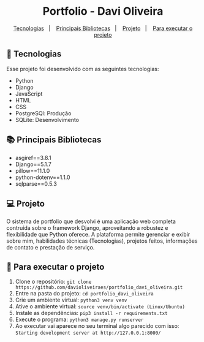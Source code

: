 <h1 align="center">Portfolio - Davi Oliveira</h1>

<p align="center">
  <a href="#-tecnologias">Tecnologias</a>&nbsp;&nbsp;&nbsp;|&nbsp;&nbsp;&nbsp;
  <a href="#-principais-bibliotecas">Principais Bibliotecas</a>&nbsp;&nbsp;&nbsp;|&nbsp;&nbsp;&nbsp;
  <a href="#-projeto">Projeto</a>&nbsp;&nbsp;&nbsp;|&nbsp;&nbsp;&nbsp;
  <a href="#-para-executar-o-projeto">Para executar o projeto</a>
</p>

## 🚀 Tecnologias

Esse projeto foi desenvolvido com as seguintes tecnologias:

- Python
- Django
- JavaScript
- HTML
- CSS
- PostgreSQl: Produção
- SQLite: Desenvolvimento

## 📚 Principais Bibliotecas

- asgiref==3.8.1
- Django==5.1.7
- pillow==11.1.0
- python-dotenv==1.1.0
- sqlparse==0.5.3

## 💻 Projeto

  O sistema de portfolio que desvolvi é uma aplicação web completa contruída sobre o framework Django, aproveitando a robustez e flexibilidade que Python oferece. A plataforma permite gerenciar e exibir sobre mim, habilidades técnicas (Tecnologias), projetos feitos, informações de contato e prestação de serviço.

## 🔧 Para executar o projeto

1. Clone o repositório: `git clone https://github.com/davioliveiraes/portfolio_davi_oliveira.git`
2. Entre na pasta do projeto: `cd portfolio_davi_oliveira`
3. Crie um ambiente virtual: `python3 venv venv`
4. Ative o ambiente virtual: `source venv/bin/activate (Linux/Ubuntu)`
4. Instale as dependências: `pip3 install -r requirements.txt`
5. Execute o programa: `python3 manage.py runserver`
6. Ao executar vai aparece no seu terminal algo parecido com isso: `Starting development server at http://127.0.0.1:8000/`